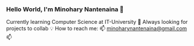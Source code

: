 ### Hello World, I'm Minohary Nantenaina 👋
Currently learning Computer Science at IT-University 🌱
Always looking for projects to collab 💡 
How to reach me: 📫 minoharynantenaina@gmail.com 📫
<!--
**Nante1905/Nante1905** is a ✨ _special_ ✨ repository because its `README.md` (this file) appears on your GitHub profile.

Here are some ideas to get you started:

- 🔭 I’m currently working on ...
- 🌱 I’m currently learning ...
- 👯 I’m looking to collaborate on ...
- 🤔 I’m looking for help with ...
- 💬 Ask me about ...
- 📫 How to reach me: ...
- 😄 Pronouns: ...
- ⚡ Fun fact: ...
-->
